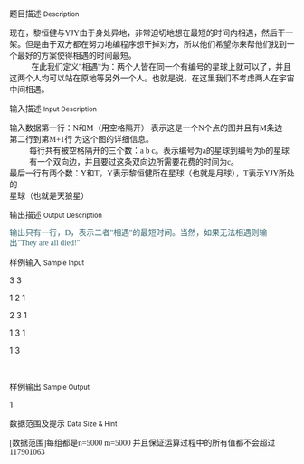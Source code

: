 <div class="panel panel-default">
<div class="area-title">
<span>
题目描述
<small>Description</small>
</span></div>
<div class="panel-body">

<p><span style="font-family: Fixedsys;">现在，黎恒健与YJY由于身处异地，非常迫切地想在最短的时间内相遇，然后干一架。但是由于双方都在努力地编程序想干掉对方，所以他们希望你来帮他们找到一个最好的方案使得相遇的时间最短。</span><br style="font-family: Fixedsys;"><span style="font-family: Fixedsys;">　　   在此我们定义"相遇"为：两个人皆在同一个有编号的星球上就可以了，并且这两个人均可以站在原地等另外一个人。也就是说，在这里我们不考虑两人在宇宙中间相遇。</span></p>

</div>
</div>

<div class="panel panel-default">
<div class="area-title">
<span>
输入描述
<small>Input Description</small>
</span></div>
<div class="panel-body">
<p><span style="font-family: Fixedsys;">输入数据第一行：N和M（用空格隔开） 表示这是一个N个点的图并且有M条边</span><br style="font-family: Fixedsys;"><span style="font-family: Fixedsys;">第二行到第M+1行 为这个图的详细信息。</span><br style="font-family: Fixedsys;"><span style="font-family: Fixedsys;">　　  每行共有被空格隔开的三个数：a b c。表示编号为a的星球到编号为b的星球</span><br style="font-family: Fixedsys;"><span style="font-family: Fixedsys;">　　  有一个双向边，并且要过这条双向边所需要花费的时间为c。</span><br style="font-family: Fixedsys;"><span style="font-family: Fixedsys;">最后一行有两个数：Y和T，Y表示黎恒健所在星球（也就是月球），T表示YJY所处的</span><br style="font-family: Fixedsys;"><span style="font-family: Fixedsys;">星球（也就是天狼星）</span></p>

</div>
</div>
<div  class="panel panel-default">
<div class="area-title">
<span>
输出描述
<small>Output Description</small>
</span></div>
<div class="panel-body">

<p><span style="color: rgb(50, 101, 109); font-family: Fixedsys; font-size: 14px; line-height: 18px; background-color: rgb(255, 255, 255);">输出只有一行，D，表示二者&quot;相遇&quot;的最短时间。当然，如果无法相遇则输出&quot;They are all died!&quot;</span></p>

</div>
</div>


<div class="panel panel-default">
<div class="area-title">
<span>
样例输入
<small>Sample Input</small>
</span></div>
<div class="panel-body">
<p>3 3</p><p>1 2 1 </p><p>2 3 1</p><p>1 3 1</p><p>1 3</p><p><br></p>

</div>
</div>

<div class="panel panel-default">
<div class="area-title">
<span>
样例输出
<small>Sample Output</small>
</span></div>
<div class="panel-body">
<p>1</p>

</div>
</div>

<div class="panel panel-default">
<div class="area-title">
<span>
数据范围及提示
<small>Data Size & Hint</small>
</span></div>
<div class="panel-body">
<p><span style="font-family: Fixedsys;">[数据范围]每组都是n=5000 m=5000 并且保证运算过程中的所有值都不会超过117901063</span></p>
</div>
</div>